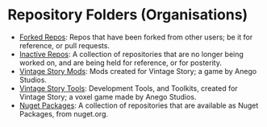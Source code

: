 # Repository Folders (Organisations)

 * [Forked Repos](https://github.com/orgs/ApacheTech-Forked-Repos/repositories): Repos that have been forked from other users; be it for reference, or pull requests.
 * [Inactive Repos](https://github.com/orgs/ApacheTech-Inactive-Repos/repositories): A collection of repositories that are no longer being worked on, and are being held for reference, or for posterity.
 * [Vintage Story Mods](https://github.com/orgs/ApacheTech-Vintage-Story-Mods/repositories): Mods created for Vintage Story; a game by Anego Studios.
 * [Vintage Story Tools](https://github.com/orgs/ApacheTech-Vintage-Story-Tools/repositories): Development Tools, and Toolkits, created for Vintage Story; a voxel game made by Anego Studios.
 * [Nuget Packages](https://github.com/orgs/ApacheTech-Nuget-Packages/repositories): A collection of repositories that are available as Nuget Packages, from nuget.org.
